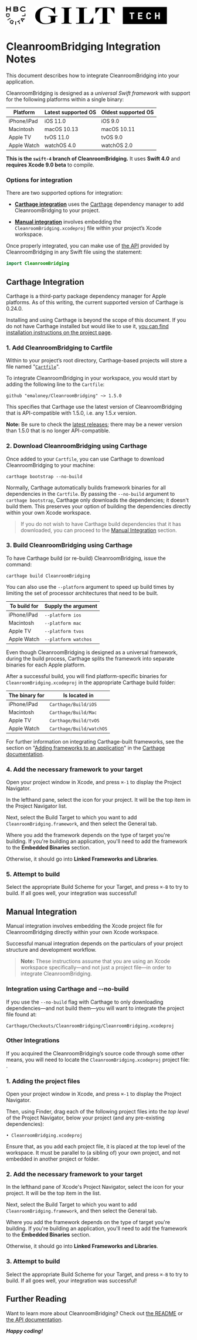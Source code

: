 ![HBC Digital logo](https://raw.githubusercontent.com/gilt/Cleanroom/master/Assets/hbc-digital-logo.png)     
![Gilt Tech logo](https://raw.githubusercontent.com/gilt/Cleanroom/master/Assets/gilt-tech-logo.png)

# CleanroomBridging Integration Notes

This document describes how to integrate CleanroomBridging into your application.

CleanroomBridging is designed as a *universal Swift framework* with support for the following platforms within a single binary:

Platform|Latest supported OS|Oldest supported OS
--------|-------------------|-------------------
iPhone/iPad|iOS 11.0|iOS 9.0
Macintosh|macOS 10.13|macOS 10.11
Apple TV|tvOS 11.0|tvOS 9.0
Apple Watch|watchOS 4.0|watchOS 2.0

**This is the `swift-4` branch of CleanroomBridging.** It uses **Swift 4.0** and **requires Xcode 9.0 beta** to compile.

### Options for integration

There are two supported options for integration:

- **[Carthage integration](#carthage-integration)** uses the [Carthage](https://github.com/Carthage/Carthage) dependency manager to add CleanroomBridging to your project.

- **[Manual integration](#manual-integration)** involves embedding the `CleanroomBridging.xcodeproj` file within your project’s Xcode workspace.

Once properly integrated, you can make use of [the API](https://rawgit.com/emaloney/CleanroomBridging/swift-4/Documentation/API/index.html) provided by CleanroomBridging in any Swift file using the statement:

```swift
import CleanroomBridging
```


## Carthage Integration

Carthage is a third-party package dependency manager for Apple platforms. As of this writing, the current supported version of Carthage is 0.24.0.

Installing and using Carthage is beyond the scope of this document. If you do not have Carthage installed but would like to use it, [you can find installation instructions on the project page](https://github.com/Carthage/Carthage#installing-carthage). 

### 1. Add CleanroomBridging to Cartfile

Within to your project’s root directory, Carthage-based projects will store a file named "[`Cartfile`](https://github.com/Carthage/Carthage/blob/master/Documentation/Artifacts.md#cartfile)".

To integrate CleanroomBridging in your workspace, you would start by adding the following line to the `Cartfile`:

```
github "emaloney/CleanroomBridging" ~> 1.5.0
```

This specifies that Carthage use the latest version of CleanroomBridging that is API-compatible with 1.5.0, i.e. any 1.5.*x* version.

**Note:** Be sure to check the [latest releases](https://github.com/emaloney/CleanroomBridging/releases); there may be a newer version than 1.5.0 that is no longer API-compatible.

### 2. Download CleanroomBridging using Carthage

Once added to your `Cartfile`, you can use Carthage to download CleanroomBridging to your machine:

```
carthage bootstrap --no-build
```

Normally, Carthage automatically builds framework binaries for all dependencies in the `Cartfile`. By passing the `--no-build` argument to `carthage bootstrap`, Carthage only downloads the dependencies; it doesn't build them. This preserves your option of building the dependencies directly within your own Xcode workspace.

> If you do not wish to have Carthage build dependencies that it has downloaded, you can proceed to the [Manual Integration](#manual-integration) section.

### 3. Build CleanroomBridging using Carthage

To have Carthage build (or re-build) CleanroomBridging, issue the command:

```
carthage build CleanroomBridging
```

You can also use the `--platform` argument to speed up build times by limiting the set of processor architectures that need to be built.

To build for|Supply the argument
------------|-------------------
iPhone/iPad|`--platform ios`
Macintosh|`--platform mac`
Apple TV|`--platform tvos`
Apple Watch|`--platform watchos`


Even though CleanroomBridging is designed as a universal framework, during the build process, Carthage splits the framework into separate binaries for each Apple platform.

After a successful build, you will find platform-specific binaries for `CleanroomBridging.xcodeproj` in the appropriate Carthage build folder:

The binary for|Is located in
--------------|-------------
iPhone/iPad|`Carthage/Build/iOS`
Macintosh|`Carthage/Build/Mac`
Apple TV|`Carthage/Build/tvOS`
Apple Watch|`Carthage/Build/watchOS`


For further information on integrating Carthage-built frameworks, see the section on "[Adding frameworks to an application](https://github.com/Carthage/Carthage#adding-frameworks-to-an-application)" in the [Carthage documentation](https://github.com/Carthage/Carthage#carthage--).

### 4. Add the necessary framework to your target

Open your project window in Xcode, and press `⌘-1` to display the Project Navigator.

In the lefthand pane, select the icon for your project. It will be the top item in the Project Navigator list.

Next, select the Build Target to which you want to add `CleanroomBridging.framework`, and then select the General tab.

Where you add the framework depends on the type of target you're building. If you're building an application, you'll need to add the framework to the **Embedded Binaries** section.

Otherwise, it should go into **Linked Frameworks and Libraries**.


### 5. Attempt to build

Select the appropriate Build Scheme for your Target, and press `⌘-B` to try to build. If all goes well, your integration was successful!


## Manual Integration

Manual integration involves embedding the Xcode project file for CleanroomBridging directly within your own Xcode workspace.

Successful manual integration depends on the particulars of your project structure and development workflow.

> **Note:** These instructions assume that you are using an Xcode workspace specifically—and not just a project file—in order to integrate CleanroomBridging.

### Integration using Carthage and --no-build

If you use the `--no-build` flag with Carthage to only downloading dependencies—and not build them—you will want to integrate the project file found at:

```
Carthage/Checkouts/CleanroomBridging/CleanroomBridging.xcodeproj
```

### Other Integrations

If you acquired the CleanroomBridging’s source code through some other means, you will need to locate the `CleanroomBridging.xcodeproj` project file: .

### 1. Adding the project files

Open your project window in Xcode, and press `⌘-1` to display the Project Navigator.

Then, using Finder, drag each of the following project files into the *top level* of the Project Navigator, below your project (and any pre-existing dependencies):

```
• CleanroomBridging.xcodeproj
```

Ensure that, as you add each project file, it is placed at the top level of the workspace. It must be parallel to (a sibling of) your own project, and not embedded in another project or folder.

### 2. Add the necessary framework to your target

In the lefthand pane of Xcode's Project Navigator, select the icon for your project. It will be the top item in the list.

Next, select the Build Target to which you want to add `CleanroomBridging.framework`, and then select the General tab.

Where you add the framework depends on the type of target you're building. If you're building an application, you'll need to add the framework to the **Embedded Binaries** section.

Otherwise, it should go into **Linked Frameworks and Libraries**.


### 3. Attempt to build

Select the appropriate Build Scheme for your Target, and press `⌘-B` to try to build. If all goes well, your integration was successful!


## Further Reading

Want to learn more about CleanroomBridging? Check out [the README](https://github.com/emaloney/CleanroomBridging/blob/swift-4/README.md) or [the API documentation](https://rawgit.com/emaloney/CleanroomBridging/swift-4/Documentation/API/index.html).

**_Happy coding!_**
